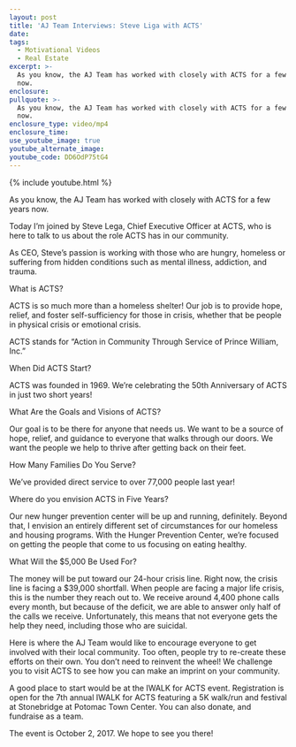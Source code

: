 ```yaml
---
layout: post
title: 'AJ Team Interviews: Steve Liga with ACTS'
date:
tags:
  - Motivational Videos
  - Real Estate
excerpt: >-
  As you know, the AJ Team has worked with closely with ACTS for a few years
  now.
enclosure:
pullquote: >-
  As you know, the AJ Team has worked with closely with ACTS for a few years
  now.
enclosure_type: video/mp4
enclosure_time:
use_youtube_image: true
youtube_alternate_image:
youtube_code: DD6OdP75tG4
---
```


{% include youtube.html %}

As you know, the AJ Team has worked with closely with ACTS for a few years now.

Today I’m joined by Steve Lega, Chief Executive Officer at ACTS, who is here to talk to us about the role ACTS has in our community.

As CEO, Steve’s passion is working with those who are hungry, homeless or suffering from hidden conditions such as mental illness, addiction, and trauma.

What is ACTS?

ACTS is so much more than a homeless shelter! Our job is to provide hope, relief, and foster self-sufficiency for those in crisis, whether that be people in physical crisis or emotional crisis.

ACTS stands for “Action in Community Through Service of Prince William, Inc.”

When Did ACTS Start?

ACTS was founded in 1969. We’re celebrating the 50th Anniversary of ACTS in just two short years!

What Are the Goals and Visions of ACTS?

Our goal is to be there for anyone that needs us. We want to be a source of hope, relief, and guidance to everyone that walks through our doors. We want the people we help to thrive after getting back on their feet.

How Many Families Do You Serve?

We’ve provided direct service to over 77,000 people last year!

Where do you envision ACTS in Five Years?

Our new hunger prevention center will be up and running, definitely. Beyond that, I envision an entirely different set of circumstances for our homeless and housing programs. With the Hunger Prevention Center, we’re focused on getting the people that come to us focusing on eating healthy.

What Will the $5,000 Be Used For?

The money will be put toward our 24-hour crisis line. Right now, the crisis line is facing a $39,000 shortfall. When people are facing a major life crisis, this is the number they reach out to. We receive around 4,400 phone calls every month, but because of the deficit, we are able to answer only half of the calls we receive. Unfortunately, this means that not everyone gets the help they need, including those who are suicidal.

Here is where the AJ Team would like to encourage everyone to get involved with their local community. Too often, people try to re-create these efforts on their own. You don’t need to reinvent the wheel! We challenge you to visit ACTS to see how you can make an imprint on your community.

A good place to start would be at the IWALK for ACTS event. Registration is open for the 7th annual IWALK for ACTS featuring a 5K walk/run and festival at Stonebridge at Potomac Town Center. You can also donate, and fundraise as a team.

The event is October 2, 2017. We hope to see you there!
